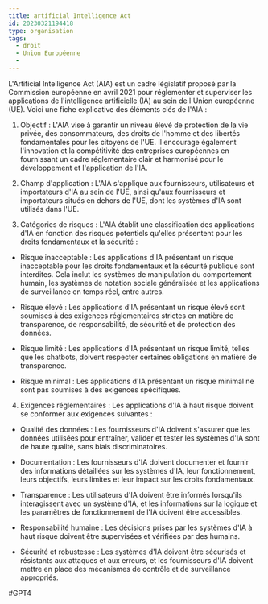 ```yaml
---
title: artificial Intelligence Act
id: 20230321194418
type: organisation
tags:
  - droit
  - Union Européenne
  - 
---
```


L'Artificial Intelligence Act (AIA) est un cadre législatif proposé par la Commission européenne en avril 2021 pour réglementer et superviser les applications de l'intelligence artificielle (IA) au sein de l'Union européenne (UE). Voici une fiche explicative des éléments clés de l'AIA :

1.  Objectif : L'AIA vise à garantir un niveau élevé de protection de la vie privée, des consommateurs, des droits de l'homme et des libertés fondamentales pour les citoyens de l'UE. Il encourage également l'innovation et la compétitivité des entreprises européennes en fournissant un cadre réglementaire clair et harmonisé pour le développement et l'application de l'IA.
    
2.  Champ d'application : L'AIA s'applique aux fournisseurs, utilisateurs et importateurs d'IA au sein de l'UE, ainsi qu'aux fournisseurs et importateurs situés en dehors de l'UE, dont les systèmes d'IA sont utilisés dans l'UE.
    
3.  Catégories de risques : L'AIA établit une classification des applications d'IA en fonction des risques potentiels qu'elles présentent pour les droits fondamentaux et la sécurité :
    

* Risque inacceptable : Les applications d'IA présentant un risque inacceptable pour les droits fondamentaux et la sécurité publique sont interdites. Cela inclut les systèmes de manipulation du comportement humain, les systèmes de notation sociale généralisée et les applications de surveillance en temps réel, entre autres.
    
* Risque élevé : Les applications d'IA présentant un risque élevé sont soumises à des exigences réglementaires strictes en matière de transparence, de responsabilité, de sécurité et de protection des données.
    
* Risque limité : Les applications d'IA présentant un risque limité, telles que les chatbots, doivent respecter certaines obligations en matière de transparence.
    
* Risque minimal : Les applications d'IA présentant un risque minimal ne sont pas soumises à des exigences spécifiques.
    

4.  Exigences réglementaires : Les applications d'IA à haut risque doivent se conformer aux exigences suivantes :

* Qualité des données : Les fournisseurs d'IA doivent s'assurer que les données utilisées pour entraîner, valider et tester les systèmes d'IA sont de haute qualité, sans biais discriminatoires.
    
* Documentation : Les fournisseurs d'IA doivent documenter et fournir des informations détaillées sur les systèmes d'IA, leur fonctionnement, leurs objectifs, leurs limites et leur impact sur les droits fondamentaux.
    
* Transparence : Les utilisateurs d'IA doivent être informés lorsqu'ils interagissent avec un système d'IA, et les informations sur la logique et les paramètres de fonctionnement de l'IA doivent être accessibles.
    
* Responsabilité humaine : Les décisions prises par les systèmes d'IA à haut risque doivent être supervisées et vérifiées par des humains.
    
* Sécurité et robustesse : Les systèmes d'IA doivent être sécurisés et résistants aux attaques et aux erreurs, et les fournisseurs d'IA doivent mettre en place des mécanismes de contrôle et de surveillance appropriés.


#GPT4 